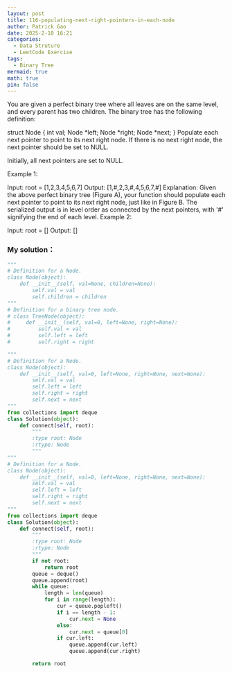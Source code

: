 ```yaml
---
layout: post
title: 116-populating-next-right-pointers-in-each-node
author: Patrick Gao
date: 2025-2-10 16:21
categories:
  - Data Struture
  - LeetCode Exercise
tags:
  - Binary Tree
mermaid: true
math: true
pin: false
---
```

You are given a perfect binary tree where all leaves are on the same level, and every parent has two children. The binary tree has the following definition:

struct Node {
  int val;
  Node *left;
  Node *right;
  Node *next;
}
Populate each next pointer to point to its next right node. If there is no next right node, the next pointer should be set to NULL.

Initially, all next pointers are set to NULL.

 

Example 1:


Input: root = [1,2,3,4,5,6,7]
Output: [1,#,2,3,#,4,5,6,7,#]
Explanation: Given the above perfect binary tree (Figure A), your function should populate each next pointer to point to its next right node, just like in Figure B. The serialized output is in level order as connected by the next pointers, with '#' signifying the end of each level.
Example 2:

Input: root = []
Output: []



### My solution：
```python
"""
# Definition for a Node.
class Node(object):
    def __init__(self, val=None, children=None):
        self.val = val
        self.children = children
"""
# Definition for a binary tree node.
# class TreeNode(object):
#     def __init__(self, val=0, left=None, right=None):
#         self.val = val
#         self.left = left
#         self.right = right

"""
# Definition for a Node.
class Node(object):
    def __init__(self, val=0, left=None, right=None, next=None):
        self.val = val
        self.left = left
        self.right = right
        self.next = next
"""
from collections import deque
class Solution(object):
    def connect(self, root):
        """
        :type root: Node
        :rtype: Node
        """
"""
# Definition for a Node.
class Node(object):
    def __init__(self, val=0, left=None, right=None, next=None):
        self.val = val
        self.left = left
        self.right = right
        self.next = next
"""
from collections import deque
class Solution(object):
    def connect(self, root):
        """
        :type root: Node
        :rtype: Node
        """
        if not root:
            return root
        queue = deque()
        queue.append(root)
        while queue:
            length = len(queue)
            for i in range(length):
                cur = queue.popleft()
                if i == length - 1:
                    cur.next = None
                else:
                    cur.next = queue[0]
                if cur.left:
                    queue.append(cur.left)
                    queue.append(cur.right)

        return root
```
        
